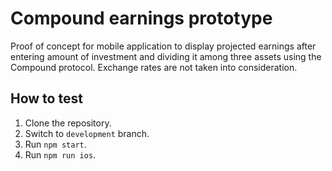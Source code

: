 # Compound earnings prototype
Proof of concept for mobile application to display projected earnings after entering amount of investment and dividing it among three assets using the Compound protocol. Exchange rates are not taken into consideration.

## How to test

1. Clone the repository.
2. Switch to `development` branch.
3. Run `npm start`.
4. Run `npm run ios`.
